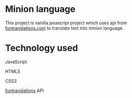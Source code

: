 # Minion language 
This project is vanilla javascript project which uses api from [funtranslations.com](https://funtranslations.com/) to translate text into minion language.

# Technology used
JavaScript

HTML5

CSS3

[funtranslations](https://funtranslations.com/api/) API
